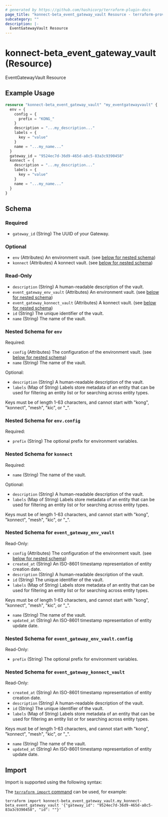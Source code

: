 ```yaml
---
# generated by https://github.com/hashicorp/terraform-plugin-docs
page_title: "konnect-beta_event_gateway_vault Resource - terraform-provider-konnect-beta"
subcategory: ""
description: |-
  EventGatewayVault Resource
---
```


# konnect-beta_event_gateway_vault (Resource)

EventGatewayVault Resource

## Example Usage

```terraform
resource "konnect-beta_event_gateway_vault" "my_eventgatewayvault" {
  env = {
    config = {
      prefix = "KONG_"
    }
    description = "...my_description..."
    labels = {
      key = "value"
    }
    name = "...my_name..."
  }
  gateway_id = "9524ec7d-36d9-465d-a8c5-83a3c9390458"
  konnect = {
    description = "...my_description..."
    labels = {
      key = "value"
    }
    name = "...my_name..."
  }
}
```

<!-- schema generated by tfplugindocs -->
## Schema

### Required

- `gateway_id` (String) The UUID of your Gateway.

### Optional

- `env` (Attributes) An environment vault. (see [below for nested schema](#nestedatt--env))
- `konnect` (Attributes) A konnect vault. (see [below for nested schema](#nestedatt--konnect))

### Read-Only

- `description` (String) A human-readable description of the vault.
- `event_gateway_env_vault` (Attributes) An environment vault. (see [below for nested schema](#nestedatt--event_gateway_env_vault))
- `event_gateway_konnect_vault` (Attributes) A konnect vault. (see [below for nested schema](#nestedatt--event_gateway_konnect_vault))
- `id` (String) The unique identifier of the vault.
- `name` (String) The name of the vault.

<a id="nestedatt--env"></a>
### Nested Schema for `env`

Required:

- `config` (Attributes) The configuration of the environment vault. (see [below for nested schema](#nestedatt--env--config))
- `name` (String) The name of the vault.

Optional:

- `description` (String) A human-readable description of the vault.
- `labels` (Map of String) Labels store metadata of an entity that can be used for filtering an entity list or for searching across entity types. 

Keys must be of length 1-63 characters, and cannot start with "kong", "konnect", "mesh", "kic", or "_".

<a id="nestedatt--env--config"></a>
### Nested Schema for `env.config`

Required:

- `prefix` (String) The optional prefix for environment variables.



<a id="nestedatt--konnect"></a>
### Nested Schema for `konnect`

Required:

- `name` (String) The name of the vault.

Optional:

- `description` (String) A human-readable description of the vault.
- `labels` (Map of String) Labels store metadata of an entity that can be used for filtering an entity list or for searching across entity types. 

Keys must be of length 1-63 characters, and cannot start with "kong", "konnect", "mesh", "kic", or "_".


<a id="nestedatt--event_gateway_env_vault"></a>
### Nested Schema for `event_gateway_env_vault`

Read-Only:

- `config` (Attributes) The configuration of the environment vault. (see [below for nested schema](#nestedatt--event_gateway_env_vault--config))
- `created_at` (String) An ISO-8601 timestamp representation of entity creation date.
- `description` (String) A human-readable description of the vault.
- `id` (String) The unique identifier of the vault.
- `labels` (Map of String) Labels store metadata of an entity that can be used for filtering an entity list or for searching across entity types. 

Keys must be of length 1-63 characters, and cannot start with "kong", "konnect", "mesh", "kic", or "_".
- `name` (String) The name of the vault.
- `updated_at` (String) An ISO-8601 timestamp representation of entity update date.

<a id="nestedatt--event_gateway_env_vault--config"></a>
### Nested Schema for `event_gateway_env_vault.config`

Read-Only:

- `prefix` (String) The optional prefix for environment variables.



<a id="nestedatt--event_gateway_konnect_vault"></a>
### Nested Schema for `event_gateway_konnect_vault`

Read-Only:

- `created_at` (String) An ISO-8601 timestamp representation of entity creation date.
- `description` (String) A human-readable description of the vault.
- `id` (String) The unique identifier of the vault.
- `labels` (Map of String) Labels store metadata of an entity that can be used for filtering an entity list or for searching across entity types. 

Keys must be of length 1-63 characters, and cannot start with "kong", "konnect", "mesh", "kic", or "_".
- `name` (String) The name of the vault.
- `updated_at` (String) An ISO-8601 timestamp representation of entity update date.

## Import

Import is supported using the following syntax:

The [`terraform import` command](https://developer.hashicorp.com/terraform/cli/commands/import) can be used, for example:

```shell
terraform import konnect-beta_event_gateway_vault.my_konnect-beta_event_gateway_vault '{"gateway_id": "9524ec7d-36d9-465d-a8c5-83a3c9390458", "id": ""}'
```

